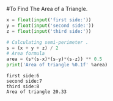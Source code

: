 #To Find The Area of a Triangle.


```python
x = float(input('first side:'))
y = float(input('second side:'))
z = float(input('third side:'))

# Calculating semi-perimeter .
s = (x + y + z) / 2
# Area formula
area = (s*(s-x)*(s-y)*(s-z)) ** 0.5
print('Area of triangle %0.1f' %area)
```

    first side:6
    second side:7
    third side:8
    Area of triangle 20.33
    
